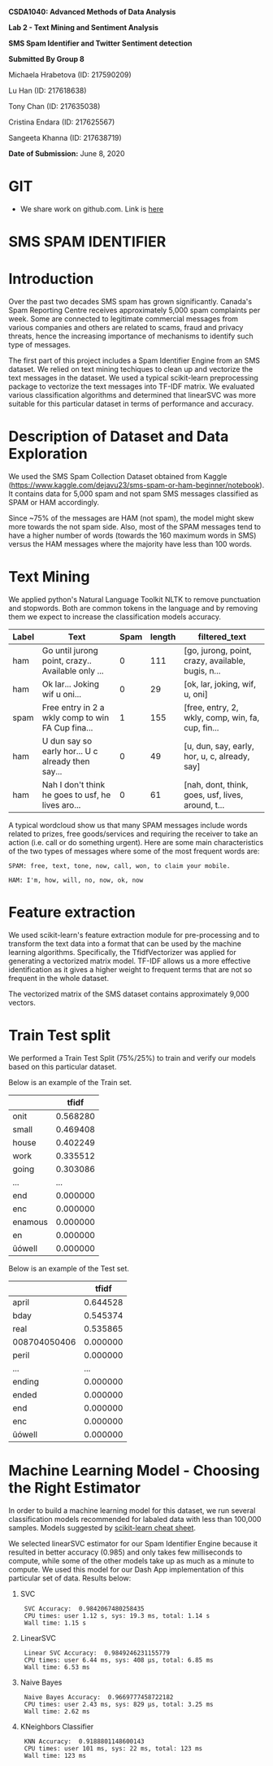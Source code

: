 **CSDA1040: Advanced Methods of Data Analysis**

**Lab 2 - Text Mining and Sentiment Analysis**

**SMS Spam Identifier and Twitter Sentiment detection**

**Submitted By Group 8**

Michaela Hrabetova (ID: 217590209)

Lu Han (ID: 217618638)

Tony Chan (ID: 217635038)

Cristina Endara (ID: 217625567)

Sangeeta Khanna (ID: 217638719)

**Date of Submission:** June 8, 2020


# GIT

- We share work on github.com. Link is [here](https://github.com/todatech/csda-lab.git)


# SMS SPAM IDENTIFIER

# Introduction

Over the past two decades SMS spam has grown significantly. Canada's Spam Reporting Centre receives approximately 5,000 spam complaints per week. Some are connected to legitimate commercial messages from various companies and others are related to scams, fraud and privacy threats, hence the increasing importance of mechanisms to identify such type of messages.

The first part of this project includes a Spam Identifier Engine from an SMS dataset. We relied on text mining techiques to clean up and vectorize the text messages in the dataset. We used a typical scikit-learn preprocessing package to vectorize the text messages into TF-IDF matrix. We evaluated various classification algorithms and determined that linearSVC was more suitable for this particular dataset in terms of performance and accuracy.

# Description of Dataset and Data Exploration

We used the SMS Spam Collection Dataset obtained from Kaggle (https://www.kaggle.com/dejavu23/sms-spam-or-ham-beginner/notebook). It contains data for 5,000 spam and not spam SMS messages classified as SPAM or HAM accordingly. 

Since ~75% of the messages are HAM (not spam), the model might skew more towards the not spam side. Also, most of the SPAM messages tend to have a higher number of words (towards the 160 maximum words in SMS) versus the HAM messages where the majority have less than 100 words.

# Text Mining

We applied python's Natural Language Toolkit NLTK to remove punctuation and stopwords. Both are common tokens in the language and by removing them we expect to increase the classification models accuracy.

| Label | Text | Spam | length	| filtered_text
| --- | --- | --- | --- | --- |
| ham | Go until jurong point, crazy.. Available only ... | 0 | 111	| [go, jurong, point, crazy, available, bugis, n...
| ham |	Ok lar... Joking wif u oni...	| 0 |	29 |	[ok, lar, joking, wif, u, oni]
| spam	| Free entry in 2 a wkly comp to win FA Cup fina...	| 1	| 155	| [free, entry, 2, wkly, comp, win, fa, cup, fin...
| ham	| U dun say so early hor... U c already then say...	| 0	| 49	| [u, dun, say, early, hor, u, c, already, say]
| ham | Nah I don't think he goes to usf, he lives aro...	| 0	| 61	| [nah, dont, think, goes, usf, lives, around, t...

A typical wordcloud show us that many SPAM messages include words related to prizes, free goods/services and requiring the receiver to take an action (i.e. call or do something urgent). Here are some main characteristics of the two types of messages where some of the most frequent words are:

    SPAM: free, text, tone, now, call, won, to claim your mobile.

    HAM: I'm, how, will, no, now, ok, now
 
# Feature extraction

We used scikit-learn's feature extraction module for pre-processing and to transform the text data into a format that can be used by the machine learning algorithms. Specifically, the TfidfVectorizer was applied for generating a vectorized matrix model. TF-IDF allows us a more effective identification as it gives a higher weight to frequent terms that are not so frequent in the whole dataset.

The vectorized matrix of the SMS dataset contains approximately 9,000 vectors.

# Train Test split

We performed a Train Test Split (75%/25%) to train and verify our models based on this particular dataset.

Below is an example of the Train set.

|  | tfidf |
| --- | --- |
| onit	| 0.568280 |
| small	| 0.469408 |
| house	| 0.402249 |
| work	| 0.335512 |
| going	| 0.303086 |
| ...	| ... |
| end	| 0.000000 |
| enc	| 0.000000 |
| enamous	| 0.000000 |
| en	| 0.000000 |
| ûówell	| 0.000000 |

Below is an example of the Test set.

|  | tfidf |
| --- | --- |
| april	| 0.644528 |
| bday	| 0.545374 |
| real	| 0.535865 |
| 008704050406	| 0.000000 |
| peril	| 0.000000 |
| ...	| ... |
| ending	| 0.000000 |
| ended	| 0.000000 |
| end	| 0.000000 |
| enc	| 0.000000 |
| ûówell	| 0.000000 |

# Machine Learning Model - Choosing the Right Estimator

In order to build a machine learning model for this dataset, we run several classification models recommended for labaled data with less than 100,000 samples. Models suggested by [scikit-learn cheat sheet](https://scikit-learn.org/stable/tutorial/machine_learning_map/index.html). 

We selected linearSVC estimator for our Spam Identifier Engine because it resulted in better accuracy (0.985) and only takes few milliseconds to compute, while some of the other models take up as much as a minute to compute. We used this model for our Dash App implementation of this particular set of data. Results below:

1. SVC

        SVC Accuracy:  0.9842067480258435
        CPU times: user 1.12 s, sys: 19.3 ms, total: 1.14 s
        Wall time: 1.15 s

2. LinearSVC

        Linear SVC Accuracy:  0.9849246231155779
        CPU times: user 6.44 ms, sys: 408 µs, total: 6.85 ms
        Wall time: 6.53 ms

3. Naive Bayes

        Naive Bayes Accuracy:  0.9669777458722182
        CPU times: user 2.43 ms, sys: 829 µs, total: 3.25 ms
        Wall time: 2.62 ms

4. KNeighbors Classifier

        KNN Accuracy:  0.9188801148600143
        CPU times: user 101 ms, sys: 22 ms, total: 123 ms
        Wall time: 123 ms





